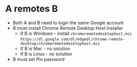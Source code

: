 A remotes B
=====
* Both A and B need to login the same Google account
* B must install Chrome Remote Desktop Host Installer
    * If B is Windows - install `chromeremotedesktophost.msi` `https://dl.google.com/dl/edgedl/chrome-remote-desktop/chromeremotedesktophost.msi`
    * If B is Mac - no solution
    * If B is Linux - no solution
* B must set Pin password
